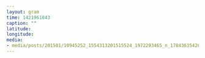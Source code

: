```yaml
---
layout: gram
time: 1421961843
caption: ""
latitude: 
longitude: 
media:
- media/posts/201501/10945252_1554313201515524_1972293465_n_17843635426000351.jpg
---
```

